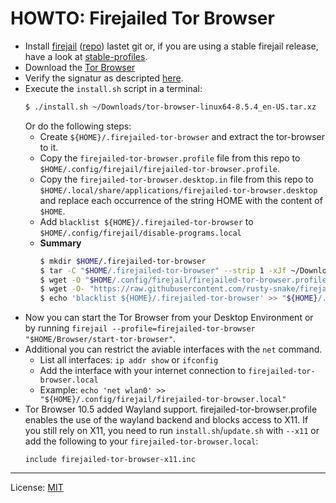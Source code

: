# HOWTO: Firejailed Tor Browser

  * Install [firejail](https://firejail.wordpress.com/) ([repo](https://github.com/netblue30/firejail)) lastet git or, if you are using a stable firejail release,
    have a look at [stable-profiles](stable-profiles).
  * Download the [Tor Browser](https://www.torproject.org/download/)  
  * Verify the signatur as descripted [here](https://support.torproject.org/#how-to-verify-signature).
  * Execute the `install.sh` script in a terminal:
    ```bash
    $ ./install.sh ~/Downloads/tor-browser-linux64-8.5.4_en-US.tar.xz
    ```
    Or do the following steps:
    * Create `${HOME}/.firejailed-tor-browser` and extract the tor-browser to it.
    * Copy the `firejailed-tor-browser.profile` file from this repo to `$HOME/.config/firejail/firejailed-tor-browser.profile`.
    * Copy the `firejailed-tor-browser.desktop.in` file from this repo to `$HOME/.local/share/applications/firejailed-tor-browser.desktop` and replace each occurrence of the string HOME with the content of `$HOME`.
    * Add `blacklist ${HOME}/.firejailed-tor-browser` to `$HOME/.config/firejail/disable-programs.local`
    * **Summary**
      ```bash
      $ mkdir $HOME/.firejailed-tor-browser
      $ tar -C "$HOME/.firejailed-tor-browser" --strip 1 -xJf ~/Downloads/tor-browser-linux64-8.5.4_en-US.tar.xz
      $ wget -O "$HOME/.config/firejail/firejailed-tor-browser.profile" "https://raw.githubusercontent.com/rusty-snake/firejailed-tor-browser/master/firejailed-tor-browser.profile"
      $ wget -O- "https://raw.githubusercontent.com/rusty-snake/firejailed-tor-browser/master/firejailed-tor-browser.desktop.in" | sed "s;HOME;$HOME;g" > "$HOME/.local/share/applications/firejailed-tor-browser.desktop"
      $ echo 'blacklist ${HOME}/.firejailed-tor-browser' >> "${HOME}/.config/firejail/disbale-programs.local"
      ```
  * Now you can start the Tor Browser from your Desktop Environment or by running `firejail --profile=firejailed-tor-browser "$HOME/Browser/start-tor-browser"`.
  * Additional you can restrict the aviable interfaces with the `net` command.
    * List all interfaces: `ip addr show` or `ifconfig`
    * Add the interface with your internet connection to `firejailed-tor-browser.local`
    * Example: `echo 'net wlan0' >> "${HOME}/.config/firejail/firejailed-tor-browser.local"`
  * Tor Browser 10.5 added Wayland support. firejailed-tor-browser.profile enables the use of the wayland backend and blocks access to X11.
    If you still rely on X11, you need to run `install.sh`/`update.sh` with `--x11` or add the following to your `firejailed-tor-browser.local`:
    ```
    include firejailed-tor-browser-x11.inc
    ```

--------------------

License: [MIT](LICENSE)
